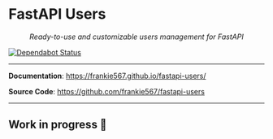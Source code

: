 # FastAPI Users

<p align="center">
    <em>Ready-to-use and customizable users management for FastAPI </em>
</p>

[![Dependabot Status](https://api.dependabot.com/badges/status?host=github&repo=frankie567/fastapi-users)](https://dependabot.com)

---

**Documentation**: <a href="https://frankie567.github.io/fastapi-users/" target="_blank">https://frankie567.github.io/fastapi-users/</a>

**Source Code**: <a href="https://github.com/frankie567/fastapi-users" target="_blank">https://github.com/frankie567/fastapi-users</a>

---

## Work in progress 🚧
